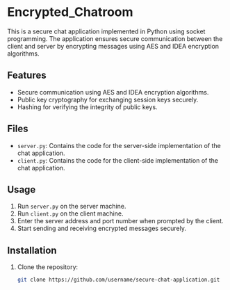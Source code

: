 # Encrypted_Chatroom

This is a secure chat application implemented in Python using socket programming. The application ensures secure communication between the client and server by encrypting messages using AES and IDEA encryption algorithms.

## Features

- Secure communication using AES and IDEA encryption algorithms.
- Public key cryptography for exchanging session keys securely.
- Hashing for verifying the integrity of public keys.

## Files

- `server.py`: Contains the code for the server-side implementation of the chat application.
- `client.py`: Contains the code for the client-side implementation of the chat application.

## Usage

1. Run `server.py` on the server machine.
2. Run `client.py` on the client machine.
3. Enter the server address and port number when prompted by the client.
4. Start sending and receiving encrypted messages securely.

## Installation

1. Clone the repository:

   ```bash
   git clone https://github.com/username/secure-chat-application.git
